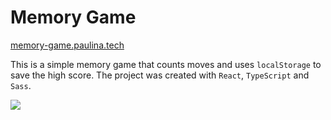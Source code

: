# Memory Game

[memory-game.paulina.tech](https://memory-game.paulina.tech)

This is a simple memory game that counts moves and uses `localStorage` to save the high score. The project was created with `React`, `TypeScript` and `Sass`.

![](demo.gif)